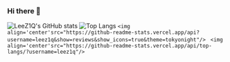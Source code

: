### Hi there 👋
![LeeZ1Q's GitHub stats](https://github-readme-stats.vercel.app/api?username=leez1q)
![Top Langs](https://github-readme-stats.vercel.app/api/top-langs/?username=leez1q)
`<img align='center'src="https://github-readme-stats.vercel.app/api?username=leez1q&show=reviews&show_icons=true&theme=tokyonight"/> `
`<img align='center'src="https://github-readme-stats.vercel.app/api/top-langs/?username=leez1q"/> `


<!--
**LeeZ1Q/leez1q** is a ✨ _special_ ✨ repository because its `README.md` (this file) appears on your GitHub profile.

Here are some ideas to get you started:

- 🔭 I’m currently working on ...
- 🌱 I’m currently learning ...
- 👯 I’m looking to collaborate on ...
- 🤔 I’m looking for help with ...
- 💬 Ask me about ...
- 📫 How to reach me: ...
- 😄 Pronouns: ...
- ⚡ Fun fact: ...
-->
